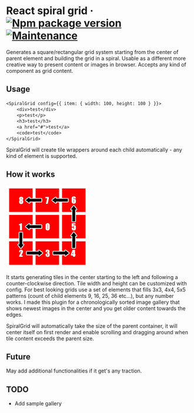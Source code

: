 # React spiral grid &middot; [![Npm package version](https://badgen.net/npm/v/react-spiral-grid)](https://npmjs.com/package/react-spiral-grid) [![Maintenance](https://img.shields.io/badge/Maintained%3F-yes-green.svg)](https://GitHub.com/Naereen/StrapDown.js/graphs/commit-activity)

Generates a square/rectangular grid system starting from the center of parent element and building the grid in a spiral. Usable as a different more creative way to present content or images in browser. Accepts any kind of component as grid content.

## Usage

```
<SpiralGrid config={{ item: { width: 100, height: 100 } }}>
    <div>test</div>
    <p>test</p>
    <h3>test</h3>
    <a href="#">test</a>
    <code>test</code>
</SpiralGrid>
```

SpiralGrid will create tile wrappers around each child automatically - any kind of element is supported.

## How it works

![Spiral grid direction graphic](https://raw.githubusercontent.com/easwee/react-spiral-grid/master/docs/assets/spiral_direction.png)

It starts generating tiles in the center starting to the left and following a counter-clockwise direction. Tile width and height can be customized with config. For best looking grids use a set of elements that fills 3x3, 4x4, 5x5 patterns (count of child elements 9, 16, 25, 36 etc...), but any number works. I made this plugin for a chronologically sorted image gallery that shows newest images in the center and you get older content towards the edges.

SpiralGrid will automatically take the size of the parent container, it will center itself on first render and enable scrolling and dragging around when tile content exceeds the parent size.

## Future

May add additional functionalities if it get's any traction.

## TODO

- Add sample gallery
